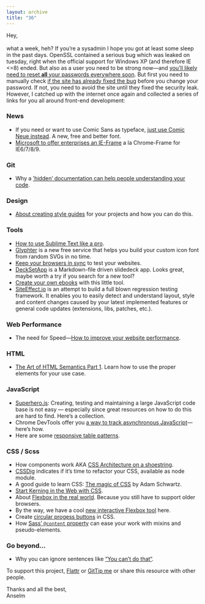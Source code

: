 ```yaml
---
layout: archive
title: "36"
---
```



Hey,<br>
<br>
what a week, heh? If you’re a sysadmin I hope you got at least some sleep in the past days. OpenSSL contained a serious bug which was leaked on tuesday, right when the official support for Windows XP (and therefore IE <=8) ended. But also as a user you need to be strong now—and [you’ll likely need to reset **all** your passwords everywhere soon](http://www.wired.com/2014/04/heartbleed/). But first you need to manually check [if the site has already fixed the bug](https://github.com/tobiastom/heartbleed) before you change your password. If not, you need to avoid the site until they fixed the security leak.<br>
However, I catched up with the internet once again and collected a series of links for you all around front-end development:

### News

- If you need or want to use Comic Sans as typeface, [just use Comic Neue instead](http://comicneue.com/). A new, free and better font.
- [Microsoft to offer enterprises an IE-Frame](http://view.officeapps.live.com/op/view.aspx?src=http%3a%2f%2fvideo.ch9.ms%2fsessions%2fbuild%2f2014%2f2-559.pptx) a la Chrome-Frame for IE6/7/8/9.

### Git

- Why a [’hidden’ documentation can help people understanding your code](http://mislav.uniqpath.com/2014/02/hidden-documentation/).

### Design

- [About creating style guides](http://alistapart.com/article/creating-style-guides) for your projects and how you can do this.

### Tools

- [How to use Sublime Text like a pro](http://wesbos.github.io/Sublime-Text-Power-User-Talk/#14).
- [Glyphter](http://www.noupe.com/fonts/glyphter-new-free-service-helps-you-build-your-custom-icon-font-from-random-svgs-in-no-time-81865.html) is a new free service that helps you build your custom icon font from random SVGs in no time.
- [Keep your browsers in sync](http://www.browsersync.io/) to test your websites.
- [DeckSetApp](http://www.decksetapp.com/) is a Markdown-file driven slidedeck app. Looks great, maybe worth a try if you search for a new tool?
- [Create your own ebooks](http://creating-ebooks.com/) with this little tool.
- [SiteEffect.io](http://siteeffect.io/) is an attempt to build a full blown regression testing framework. It enables you to easily detect and understand layout, style and content changes caused by your latest implemented features or general code updates (extensions, libs, patches, etc.).

### Web Performance

- The need for Speed—[How to improve your website performance](http://www.devbridge.com/articles/need-for-speed-how-to-improve-your-website-performance/).

### HTML

- [The Art of HTML Semantics Part 1](http://kevinsuttle.com/posts/the-art-of-html-semantics-pt1/). Learn how to use the proper elements for your use case.

### JavaScript

- [Superhero.js](http://superherojs.com/): Creating, testing and maintaining a large JavaScript code base is not easy — especially since great resources on how to do this are hard to find. Here’s a collection.
- Chrome DevTools offer you [a way to track asynchronous JavaScript](http://www.html5rocks.com/en/tutorials/developertools/async-call-stack/)—here’s how.
- Here are some [responsive table patterns](http://gergeo.se/RWD-Table-Patterns/).

### CSS / Scss

- How components work AKA [CSS Architecture on a shoestring](http://bensmithett.github.io/css-architecture-on-a-shoestring/#/).
- [CSSDig](https://github.com/tomgenoni/cssdig) indicates if it’s time to refactor your CSS, available as node module.
- A good guide to learn CSS: [The magic of CSS](http://adamschwartz.co/magic-of-css/) by Adam Schwartz.
- [Start Kerning in the Web with CSS](http://elliotjaystocks.com/blog/kerning/).
- About [Flexbox in the real world](http://www.planningforaliens.com/blog/2014/03/11/real-world-flexbox/). Because you still have to support older browsers.
- By the way, we have a cool [new interactive Flexbox tool](http://devbryce.com/site/flexbox/) here.
- Create [circular progess buttons](http://tympanus.net/codrops/2014/04/09/how-to-create-a-circular-progress-button/) in CSS.
- How [Sass’ `@content` property](http://pauladamdavis.com/2014/04/08/sass-content/) can ease your work with mixins and pseudo-elements.

### Go beyond…

- Why you can ignore sentences like [“You can’t do that“](https://the-pastry-box-project.net/vitaly-friedman/2014-april-9).

To support this project, [Flattr](https://flattr.com/profile/helloanselm) or [GitTip me](https://www.gittip.com/Anselm%20Hannemann/) or share this resource with other people.

Thanks and all the best,<br>
Anselm
